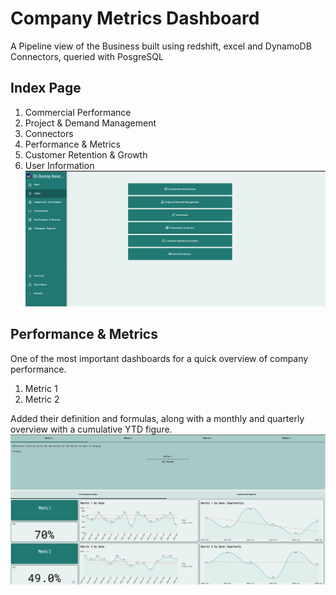 # Company Metrics Dashboard
A Pipeline view of the Business built using redshift, excel and DynamoDB Connectors, queried with PosgreSQL
## Index Page
1. Commercial Performance
2. Project & Demand Management
3. Connectors
4. Performance & Metrics
5. Customer Retention & Growth
6. User Information
   ![Index Page of the Company Metrics Dashboard](Index_Page.png)
## Performance & Metrics
One of the most important dashboards for a quick overview of company performance.
1. Metric 1
2. Metric 2

Added their definition and formulas, along with a monthly and quarterly overview with a cumulative YTD figure.
![Company Performance & Metrics Dashboard](performance_metric.png)
